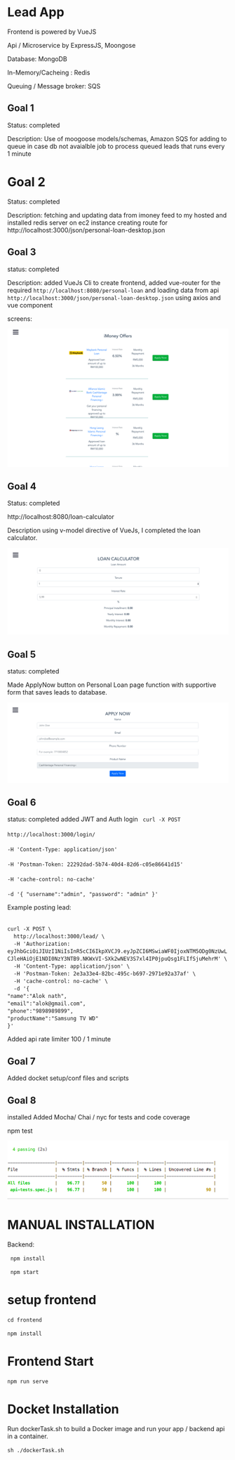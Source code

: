 # Lead App
Frontend is powered by VueJS

Api / Microservice by ExpressJS, Moongose

Database: MongoDB

In-Memory/Cacheing : Redis

Queuing / Message broker: SQS


## Goal 1

Status: completed

Description:
Use of moogoose models/schemas,
Amazon SQS for adding to queue in case db not avaialble
job to process queued leads that runs every 1 minute

# Goal 2

Status: completed

Description:
fetching and updating data from imoney feed to my hosted and installed redis server on ec2 instance
creating route for http://localhost:3000/json/personal-loan-desktop.json


## Goal 3

status: completed

Description: added VueJs Cli to create frontend, added vue-router for the required
<code>http://localhost:8080/personal-loan</code>
and loading data from api <code>http://localhost:3000/json/personal-loan-desktop.json</code> using axios and vue component

screens:

![picture](src/resources/personal-loan-screenshot.png)



## Goal 4
Status: completed

http://localhost:8080/loan-calculator

Description using v-model directive of VueJs, I completed the loan calculator.

![picture](src/resources/loan-calculator.png)



## Goal 5
status: completed

Made ApplyNow button on Personal Loan page function with supportive form that saves leads to database.

![picture](src/resources/apply-now-screenshot.png)

## Goal 6
status: completed
added JWT and Auth login
<code>
curl -X POST \
  http://localhost:3000/login/ \
  -H 'Content-Type: application/json' \
  -H 'Postman-Token: 22292dad-5b74-40d4-82d6-c05e86641d15' \
  -H 'cache-control: no-cache' \
  -d '{
"username":"admin",
"password": "admin"
}'
</code>

Example posting lead:

<code>
curl -X POST \
  http://localhost:3000/lead/ \
  -H 'Authorization: eyJhbGciOiJIUzI1NiIsInR5cCI6IkpXVCJ9.eyJpZCI6MSwiaWF0IjoxNTM5ODg0NzUwLCJleHAiOjE1NDI0NzY3NTB9.NKWxVI-SXk2wNEV3S7xl4IP0jpuQsg1FLIfSjuMehrM' \
  -H 'Content-Type: application/json' \
  -H 'Postman-Token: 2e3a33e4-82bc-495c-b697-2971e92a37af' \
  -H 'cache-control: no-cache' \
  -d '{
"name":"Alok nath",
"email":"alok@gmail.com",
"phone":"9898989899",
"productName":"Samsung TV WD"
}'</code>

Added api rate limiter
100 / 1 minute

## Goal 7 

Added docket setup/conf files and scripts


## Goal 8

installed Added Mocha/ Chai / nyc for tests and code coverage

   npm test
   
![picture](src/resources/tests-and-code-coverage.png) 


# MANUAL INSTALLATION

Backend:

  <code> npm install</code>
  
  <code> npm start</code>

# setup frontend
 <code>cd frontend</code>

 <code>npm install</code>

# Frontend Start
  <code>npm run serve</code>
  
# Docket Installation
Run dockerTask.sh to build a Docker image and run your app / backend api in a container.

<code>sh ./dockerTask.sh</code>